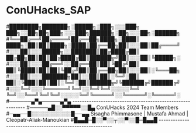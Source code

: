 # ConUHacks_SAP

#████████╗███████╗░█████╗░███╗░░░███╗  ███╗░░██╗██╗███╗░░░███╗██████╗░██╗░░░██╗░██████╗
#╚══██╔══╝██╔════╝██╔══██╗████╗░████║  ████╗░██║██║████╗░████║██╔══██╗██║░░░██║██╔════╝
#░░░██║░░░█████╗░░███████║██╔████╔██║  ██╔██╗██║██║██╔████╔██║██████╦╝██║░░░██║╚█████╗░
#░░░██║░░░██╔══╝░░██╔══██║██║╚██╔╝██║  ██║╚████║██║██║╚██╔╝██║██╔══██╗██║░░░██║░╚═══██╗
#░░░██║░░░███████╗██║░░██║██║░╚═╝░██║  ██║░╚███║██║██║░╚═╝░██║██████╦╝╚██████╔╝██████╔╝
#░░░╚═╝░░░╚══════╝╚═╝░░╚═╝╚═╝░░░░░╚═╝  ╚═╝░░╚══╝╚═╝╚═╝░░░░░╚═╝╚═════╝░░╚═════╝░╚═════╝░
#──────▄▀▄─────▄▀▄         ----------------------------------------------------------
#─────▄█░░▀▀▀▀▀░░█▄                   ConUHacks 2024 Team Members
#─▄▄──█░░░░░░░░░░░█──▄▄  Sisagha Phimmasone | Mustafa Ahmad | Cleopatr-Aliak-Manoukian
#█▄▄█─█░░▀░░┬░░▀░░█─█▄▄█   ----------------------------------------------------------
